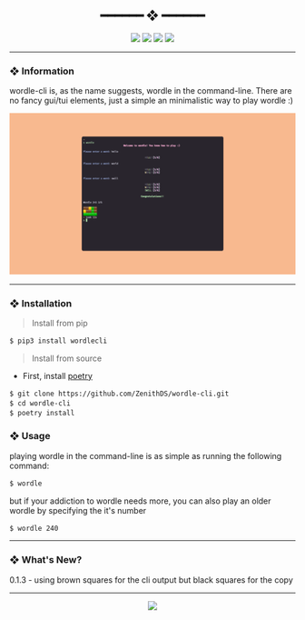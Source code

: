 <h2 align="center"> ━━━━━━  ❖  ━━━━━━ </h2>

<!-- BADGES -->
<div align="center">
   <p></p>
   
   <img src="https://img.shields.io/github/stars/zenithds/wordle-cli?color=F8BD96&labelColor=302D41&style=for-the-badge">   

   <img src="https://img.shields.io/github/forks/zenithds/wordle-cli?color=DDB6F2&labelColor=302D41&style=for-the-badge">   

   <img src="https://img.shields.io/github/repo-size/zenithds/wordle-cli?color=ABE9B3&labelColor=302D41&style=for-the-badge">
   
   <img src="https://badges.pufler.dev/visits/zenithds/wordle-cli?style=for-the-badge&color=96CDFB&logoColor=white&labelColor=302D41"/>
   <br>
</div>

<p/>

---

### ❖ Information 

  wordle-cli is, as the name suggests, wordle in the command-line. There are no fancy gui/tui elements, just a simple an minimalistic way to play wordle :)

  <img src="assets/wordle.gif" alt="wordle preview">

---

### ❖ Installation

> Install from pip
```sh
$ pip3 install wordlecli
```

> Install from source
- First, install [poetry](https://python-poetry.org/)
```sh
$ git clone https://github.com/ZenithDS/wordle-cli.git
$ cd wordle-cli
$ poetry install
```

### ❖ Usage 

playing wordle in the command-line is as simple as running the following command:

```sh
$ wordle
```

but if your addiction to wordle needs more, you can also play an older wordle by specifying the it's number

```sh
$ wordle 240
```

---

### ❖ What's New? 
0.1.3 - using brown squares for the cli output but black squares for the copy

---

<div align="center">

   <img src="https://img.shields.io/static/v1.svg?label=License&message=MIT&color=F5E0DC&labelColor=302D41&style=for-the-badge">

</div>

